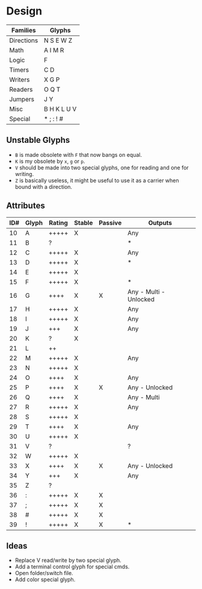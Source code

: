 # Design

| Families   | Glyphs     
| ---------- | ----------- 
| Directions | N S E W Z
| Math       | A I M R
| Logic      | F
| Timers     | C D
| Writers    | X G P
| Readers    | O Q T
| Jumpers    | J Y
| Misc       | B H K L U V
| Special    | * ; : ! #

## Unstable Glyphs

- `B` is made obsolete with `F` that now bangs on equal.
- `K` is my obsolete by `x`, `g` or `p`.
- `V` should be made into two special glyphs, one for reading and one for writing.
- `Z` is basically useless, it might be useful to use it as a carrier when bound with a direction.

## Attributes

| ID# | Glyph | Rating | Stable | Passive | Outputs
| --- | ----- | ------ | ------ | ------- | -------
| 10  | A     | +++++  | X      |         | Any
| 11  | B     | ?      |        |         | *
| 12  | C     | +++++  | X      |         | Any
| 13  | D     | +++++  | X      |         | *
| 14  | E     | +++++  | X      |         | 
| 15  | F     | +++++  | X      |         | *   
| 16  | G     | ++++   | X      | X       | Any - Multi - Unlocked
| 17  | H     | +++++  | X      |         | Any
| 18  | I     | +++++  | X      |         | Any
| 19  | J     | +++    | X      |         | Any
| 20  | K     | ?      | X      |         | 
| 21  | L     | ++     |        |         | 
| 22  | M     | +++++  | X      |         | Any
| 23  | N     | +++++  | X      |         | 
| 24  | O     | ++++   | X      |         | Any
| 25  | P     | ++++   | X      | X       | Any - Unlocked
| 26  | Q     | ++++   | X      |         | Any - Multi
| 27  | R     | +++++  | X      |         | Any
| 28  | S     | +++++  | X      |         | 
| 29  | T     | ++++   | X      |         | Any
| 30  | U     | +++++  | X      |         | 
| 31  | V     | ?      |        |         | ?    
| 32  | W     | +++++  | X      |         | 
| 33  | X     | ++++   | X      | X       | Any - Unlocked
| 34  | Y     | +++    | X      |         | Any
| 35  | Z     | ?      |        |         | 
| 36  | :     | +++++  | X      | X       | 
| 37  | ;     | +++++  | X      | X       | 
| 38  | #     | +++++  | X      | X       | 
| 39  | !     | +++++  | X      | X       | *

## Ideas

- Replace V read/write by two special glyph.
- Add a terminal control glyph for special cmds.
- Open folder/switch file.
- Add color special glyph.


